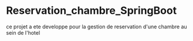 # Reservation_chambre_SpringBoot
ce projet a ete developpe pour la gestion de reservation d'une chambre au sein de l'hotel
